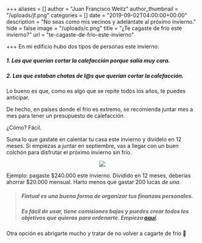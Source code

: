 +++
aliases = []
author = "Juan Francisco Weitz"
author_thumbnail = "/uploads/jf.png"
categories = []
date = "2019-09-02T04:00:00+00:00"
description = "No seas como mis vecinos y adelántate al próximo invierno."
hide = false
image = "/uploads/c.png"
title = "¿Te cagaste de frío este invierno?"
url = "te-cagaste-de-frio-este-invierno"

+++
En mi edificio hubo dos tipos de personas este invierno:

##### 1. Las que querían cortar la calefacción porque salía muy cara.

##### 2. Las que estaban chatas de l@s que querían cortar la calefacción.

Lo bueno es que, como es algo que se repite todos los años, te puedes anticipar.

De hecho, en países donde el frío es extremo, se recomienda juntar mes a mes para tener un presupuesto de calefacción.

¿Cómo? Fácil.

Suma lo que gastate en calentar tu casa este invierno y divídelo en 12 meses. Si empiezas a juntar en septiembre, vas a llegar con un buen colchón para disfrutar el próximo invierno sin frío.

<div style="text-align:center"> <figure> <img src="/uploads/thinkaboutit.png"> <figcaption><i></i></figcaption> </figure> </div>

Ejemplo: pagaste $240.000 este invierno. Dividido en 12 meses, deberías ahorrar $20.000 mensual. Harto menos que gastar 200 lucas _de una_.

> ##### Fintual es una buena forma de organizar tus finanzas personales.
>
> ##### Es fácil de usar, tiene comisiones bajas y puedes crear todos los objetivos que quieras para ordenarte. Empieza [aquí](https://fintual.cl/?utm_source=edu&utm_medium=edu&utm_campaign=conversion&utm_content=no+te+cagues+de+frio-269#empezar).

Otra opción es abrigarte mucho y tratar de no volver a cagarte de frío 🥶